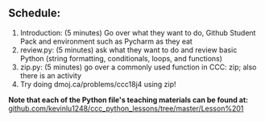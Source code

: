 ## Schedule:
1. Introduction: (5 minutes) Go over what they want to do, Github Student Pack and environment such as Pycharm as they eat
2. review.py: (5 minutes) ask what they want to do and review basic Python (string formatting, conditionals, loops, and functions)
3. zip.py: (5 minutes) go over a commonly used function in CCC: zip; also there is an activity
4. Try doing dmoj.ca/problems/ccc18j4 using zip!

**Note that each of the Python file's teaching materials can be found at:**
[github.com/kevinlu1248/ccc_python_lessons/tree/master/Lesson%201](github.com/kevinlu1248/ccc_python_lessons/tree/master/Lesson%201)